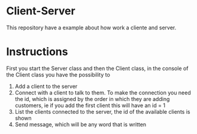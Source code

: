 # Client-Server
This repository have a example about how work a cliente and server.

# Instructions
First you start the Server class and then the Client class, in the console of the Client class you have the possibility to
1) Add a client to the server
2) Connect with a client to talk to them. To make the connection you need the id, which is assigned by the order in which they are adding customers, ie if you add the first client this will have an id = 1 
3) List the clients connected to the server, the id of the available clients is shown
4) Send message, which will be any word that is written

